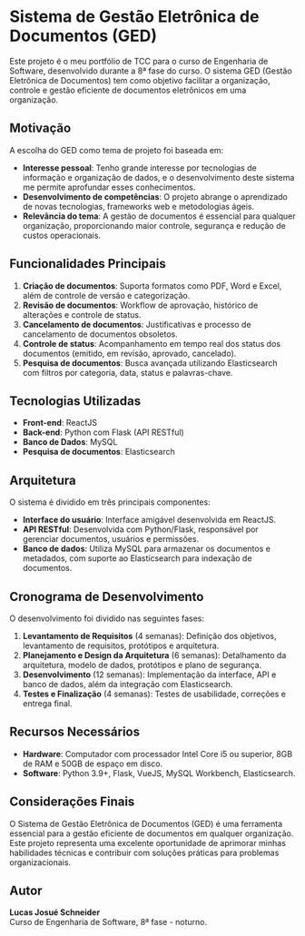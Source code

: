 # Sistema de Gestão Eletrônica de Documentos (GED)

Este projeto é o meu portfólio de TCC para o curso de Engenharia de Software, desenvolvido durante a 8ª fase do curso. O sistema GED (Gestão Eletrônica de Documentos) tem como objetivo facilitar a organização, controle e gestão eficiente de documentos eletrônicos em uma organização.

## Motivação

A escolha do GED como tema de projeto foi baseada em:
- **Interesse pessoal**: Tenho grande interesse por tecnologias de informação e organização de dados, e o desenvolvimento deste sistema me permite aprofundar esses conhecimentos.
- **Desenvolvimento de competências**: O projeto abrange o aprendizado de novas tecnologias, frameworks web e metodologias ágeis.
- **Relevância do tema**: A gestão de documentos é essencial para qualquer organização, proporcionando maior controle, segurança e redução de custos operacionais.

## Funcionalidades Principais

1. **Criação de documentos**: Suporta formatos como PDF, Word e Excel, além de controle de versão e categorização.
2. **Revisão de documentos**: Workflow de aprovação, histórico de alterações e controle de status.
3. **Cancelamento de documentos**: Justificativas e processo de cancelamento de documentos obsoletos.
4. **Controle de status**: Acompanhamento em tempo real dos status dos documentos (emitido, em revisão, aprovado, cancelado).
5. **Pesquisa de documentos**: Busca avançada utilizando Elasticsearch com filtros por categoria, data, status e palavras-chave.

## Tecnologias Utilizadas

- **Front-end**: ReactJS
- **Back-end**: Python com Flask (API RESTful)
- **Banco de Dados**: MySQL
- **Pesquisa de documentos**: Elasticsearch

## Arquitetura

O sistema é dividido em três principais componentes:
- **Interface do usuário**: Interface amigável desenvolvida em ReactJS.
- **API RESTful**: Desenvolvida com Python/Flask, responsável por gerenciar documentos, usuários e permissões.
- **Banco de dados**: Utiliza MySQL para armazenar os documentos e metadados, com suporte ao Elasticsearch para indexação de documentos.

## Cronograma de Desenvolvimento

O desenvolvimento foi dividido nas seguintes fases:

1. **Levantamento de Requisitos** (4 semanas): Definição dos objetivos, levantamento de requisitos, protótipos e arquitetura.
2. **Planejamento e Design da Arquitetura** (6 semanas): Detalhamento da arquitetura, modelo de dados, protótipos e plano de segurança.
3. **Desenvolvimento** (12 semanas): Implementação da interface, API e banco de dados, além da integração com Elasticsearch.
4. **Testes e Finalização** (4 semanas): Testes de usabilidade, correções e entrega final.

## Recursos Necessários

- **Hardware**: Computador com processador Intel Core i5 ou superior, 8GB de RAM e 50GB de espaço em disco.
- **Software**: Python 3.9+, Flask, VueJS, MySQL Workbench, Elasticsearch.

## Considerações Finais

O Sistema de Gestão Eletrônica de Documentos (GED) é uma ferramenta essencial para a gestão eficiente de documentos em qualquer organização. Este projeto representa uma excelente oportunidade de aprimorar minhas habilidades técnicas e contribuir com soluções práticas para problemas organizacionais.

## Autor

**Lucas Josué Schneider**  
Curso de Engenharia de Software, 8ª fase - noturno.

